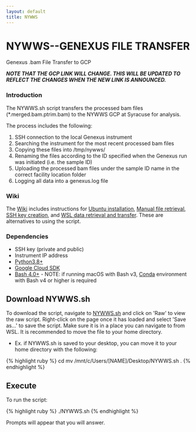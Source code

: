 ```yaml
---
layout: default
title: NYWWS
---
```



# NYWWS--GENEXUS FILE TRANSFER
Genexus .bam File Transfer to GCP

**_NOTE THAT THE GCP LINK WILL CHANGE. THIS WILL BE UPDATED TO REFLECT THE CHANGES WHEN THE NEW LINK IS ANNOUNCED._**

### Introduction

The NYWWS.sh script transfers the processed bam files (*.merged.bam.ptrim.bam) to the NYWWS GCP at Syracuse for analysis.

The process includes the following:
1. SSH connection to the local Genexus instrument
2. Searching the instrument for the most recent processed bam files
3. Copying these files into /tmp/nywws/
4. Renaming the files according to the ID specified when the Genexus run was initiated (i.e. the sample ID)
5. Uploading the processed bam files under the sample ID name in the correct facility location folder
6. Logging all data into a genexus.log file
 
 
### Wiki

The [Wiki](./Home.md) includes instructions for [Ubuntu installation](./1-Ubuntu-installation.md), [Manual file retrieval](./0-Manual-file-retrieval.md), [SSH key creation](./2-SSH-key-creation.md), and [WSL data retrieval and transfer](./3-WSL-data-retrieval-and-transfer.md). These are alternatives to using the script.
 
 
### Dependencies

* SSH key (private and public)
* Instrument IP address
* [Python3.8+](https://www.python.org/downloads/)
* [Google Cloud SDK](https://cloud.google.com/sdk/docs/install)
* [Bash 4.0+](https://www.gnu.org/software/bash/) - NOTE: if running macOS with Bash v3, [Conda](https://docs.conda.io/en/latest/miniconda.html) environment with Bash v4 or higher is required
 
 
## Download NYWWS.sh
To download the script, navigate to [NYWWS.sh](https://github.com/lrickerman/NYWWS-Training/blob/main/NYWWS.sh) and click on 'Raw' to view the raw script. Right-click on the page once it has loaded and select 'Save as...' to save the script. Make sure it is in a place you can navigate to from WSL. It is recommended to move the file to your home directory.

* Ex. if NYWWS.sh is saved to your desktop, you can move it to your home directory with the following:

{% highlight ruby %}
cd
mv /mnt/c/Users/[NAME]/Desktop/NYWWS.sh .
{% endhighlight %}
 
## Execute
To run the script:

{% highlight ruby %}
./NYWWS.sh
{% endhighlight %}

Prompts will appear that you will answer.
